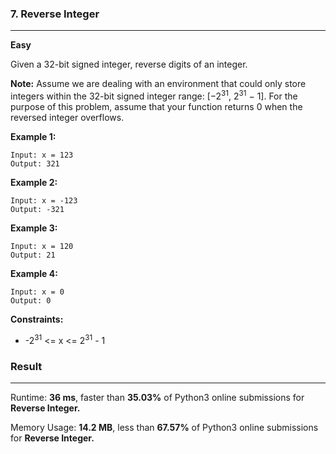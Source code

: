 ### 7. Reverse Integer

---

**Easy**

Given a 32-bit signed integer, reverse digits of an integer.

**Note:**
Assume we are dealing with an environment that could only store integers within the 32-bit signed integer range: [−2<sup>31</sup>, 2<sup>31</sup> − 1]. For the purpose of this problem, assume that your function returns 0 when the reversed integer overflows.

**Example 1:**

```
Input: x = 123
Output: 321
```

**Example 2:**

```
Input: x = -123
Output: -321
```

**Example 3:**

```
Input: x = 120
Output: 21
```

**Example 4:**

```
Input: x = 0
Output: 0
```

**Constraints:**

- -2<sup>31</sup> <= x <= 2<sup>31</sup> - 1

### Result

---

Runtime: **36 ms**, faster than **35.03%** of Python3 online submissions for **Reverse Integer.**

Memory Usage: **14.2 MB**, less than **67.57%** of Python3 online submissions for **Reverse Integer.**

